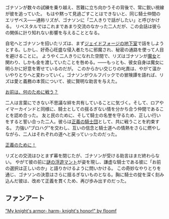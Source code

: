 <!-- title: 名誉と正義 -->
<!-- relationship: Friends -->

ゴナソンが数々の試練を乗り越え、苦難に立ち向かうその背後で、常に鋭い視線が彼を追っていた。
もはや黙って見過ごすことはできないと、同じ騎士仲間のエリザベス――通称リズが、ゴナソンに「二人きりで話がしたい」と呼びかける。
リベスタルではこれまであまり交流のなかった二人だが、この会話は彼らの関係に計り知れない影響を与えることとなる。

自宅へとゴナソンを招いたリズは、まず[ジェイドフォージの地下室](https://youtu.be/alQr5XqoUPs?t=9708)で話をしようとする。しかし、好奇心旺盛な侵入者たちに邪魔され、秘密の通路を使って人目を避けることに。
ようやく二人きりになれた空間で、リズはゴナソンが[魔女](https://youtu.be/alQr5XqoUPs?t=9885)と関わり、しかも金を渡していたことを咎める。――もっとも、彼女自身は魔女に明らかに好意を寄せているのだが。
このからかい交じりの叱責は、やがて温かいやりとりへと変わっていく。ゴナソンがウルフパックでの冒険譚を語れば、リズは愛と義務の本質について、彼に賢明な助言を与えた。

[お前は、何のために戦う？](#embed:https://youtu.be/alQr5XqoUPs?t=10749)

二人は言葉にできない不思議な絆を共有していることに気づく。そして、ロアやイマーカインドと同様に、騎士としての揺るぎない情を分かち合う仲間であることを認め合った。
友と民のために、そして騎士の名誉を守るため、正しい行いをすると誓い合った二人。彼らは[正義の騎士団](https://youtu.be/alQr5XqoUPs?t=10950)として、共に戦うことを約束する。
力強い“ブロハグ”を交わし、互いの信念と騎士道への情熱をさらに燃やしながら、二人はそれぞれの道へと戻っていったのだった。

[正義のために！](#embed:https://youtu.be/alQr5XqoUPs?t=11090)

リズとの交流はひとまず幕を閉じたが、ゴナソンが受ける助言はまだ終わらない。
やがて彼の前に[謎の浮遊マント](https://youtu.be/alQr5XqoUPs?t=11687)が姿を現し、謙虚な騎士である彼に「お前の選択は正しいのか」と語りかけるように問いかける。
この奇妙なやりとりを通じ、ゴナソンの決意はさらに揺るぎないものとなる。胸に騎士の掟を深く刻み込んだ彼は、改めて正義を貫くため、再び歩み出すのだった。

## ファンアート

["My knight's armor- harm- knight's honor!" by floomf](https://x.com/fluumf/status/1920463783882891312)
